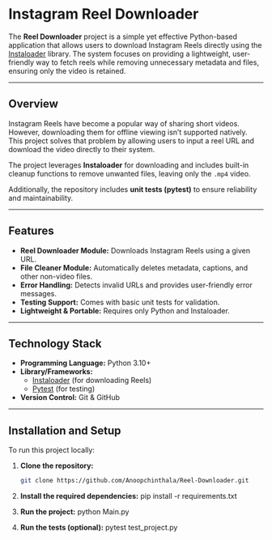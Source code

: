 # Instagram Reel Downloader

The **Reel Downloader** project is a simple yet effective Python-based application that allows users to download Instagram Reels directly using the [Instaloader](https://github.com/instaloader/instaloader) library. The system focuses on providing a lightweight, user-friendly way to fetch reels while removing unnecessary metadata and files, ensuring only the video is retained.

---

## Overview
Instagram Reels have become a popular way of sharing short videos. However, downloading them for offline viewing isn’t supported natively. This project solves that problem by allowing users to input a reel URL and download the video directly to their system.  

The project leverages **Instaloader** for downloading and includes built-in cleanup functions to remove unwanted files, leaving only the `.mp4` video.  

Additionally, the repository includes **unit tests (pytest)** to ensure reliability and maintainability.

---

## Features
- **Reel Downloader Module:** Downloads Instagram Reels using a given URL.
- **File Cleaner Module:** Automatically deletes metadata, captions, and other non-video files.
- **Error Handling:** Detects invalid URLs and provides user-friendly error messages.
- **Testing Support:** Comes with basic unit tests for validation.
- **Lightweight & Portable:** Requires only Python and Instaloader.

---

## Technology Stack
- **Programming Language:** Python 3.10+
- **Library/Frameworks:** 
  - [Instaloader](https://github.com/instaloader/instaloader) (for downloading Reels)
  - [Pytest](https://docs.pytest.org/) (for testing)
- **Version Control:** Git & GitHub

---

## Installation and Setup

To run this project locally:

1. **Clone the repository:**
   ```bash
   git clone https://github.com/Anoopchinthala/Reel-Downloader.git

2. **Install the required dependencies:**
    pip install -r requirements.txt

3. **Run the project:**
    python Main.py

4. **Run the tests (optional):**
    pytest test_project.py
